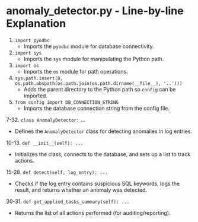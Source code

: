 # anomaly_detector.py - Line-by-line Explanation

1. `import pyodbc`
   - Imports the `pyodbc` module for database connectivity.
2. `import sys`
   - Imports the `sys` module for manipulating the Python path.
3. `import os`
   - Imports the `os` module for path operations.
4. `sys.path.insert(0, os.path.abspath(os.path.join(os.path.dirname(__file__), '..')))`
   - Adds the parent directory to the Python path so `config` can be imported.
5. `from config import DB_CONNECTION_STRING`
   - Imports the database connection string from the config file.

7-32. `class AnomalyDetector:` ...
   - Defines the `AnomalyDetector` class for detecting anomalies in log entries.

10-13. `def __init__(self): ...`
   - Initializes the class, connects to the database, and sets up a list to track actions.

15-28. `def detect(self, log_entry): ...`
   - Checks if the log entry contains suspicious SQL keywords, logs the result, and returns whether an anomaly was detected.

30-31. `def get_applied_tasks_summary(self): ...`
   - Returns the list of all actions performed (for auditing/reporting).
